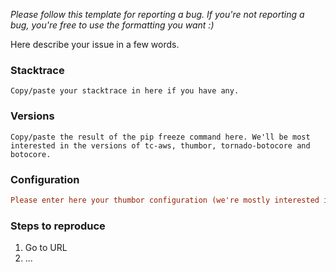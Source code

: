 *Please follow this template for reporting a bug. If you're not reporting a bug, you're free to use the formatting you want :)*

Here describe your issue in a few words.

### Stacktrace

```
Copy/paste your stacktrace in here if you have any.
```

### Versions

```
Copy/paste the result of the pip freeze command here. We'll be most interested in the versions of tc-aws, thumbor, tornado-botocore and botocore.
```

### Configuration

```.ini
Please enter here your thumbor configuration (we're mostly interested in TC_AWS values, but also the settings you have for the loader/storage/result storage options).
```

### Steps to reproduce

1. Go to URL
2. ...


